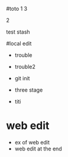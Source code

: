 #toto
1
3

2

test stash

#local edit

* trouble
* trouble2

* git init 
* three stage

* titi

# web edit 
* ex of web edit
* web edit at the end
